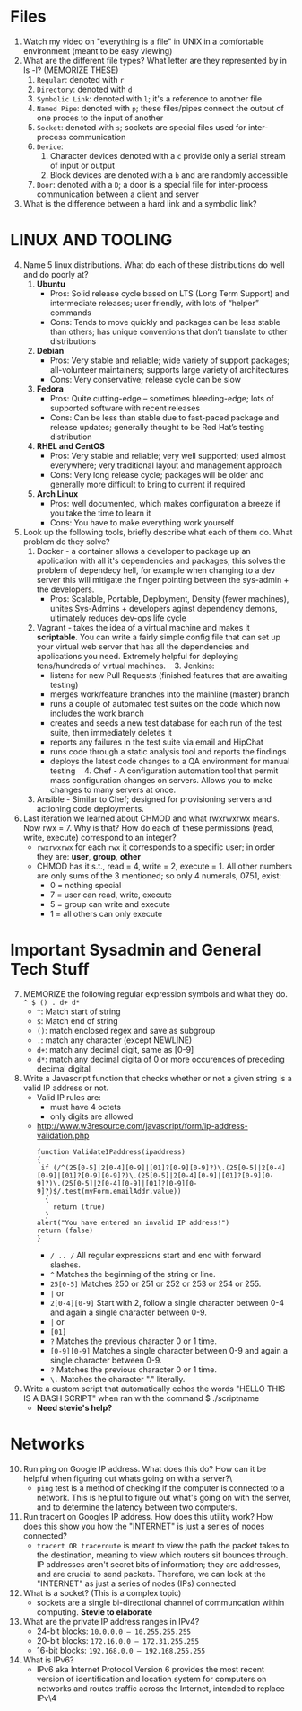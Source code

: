 # Files
1. Watch my video on "everything is a file" in UNIX in a comfortable environment (meant to be easy viewing)
2. What are the different file types? What letter are they represented by in ls -l? (MEMORIZE THESE)
    1. `Regular`: denoted with `r`
    2. `Directory`: denoted with `d`
    3. `Symbolic Link`: denoted with `l`; it's a reference to another file
    4. `Named Pipe`: denoted with `p`; these files/pipes connect the output of one proces to the input of another
    5. `Socket`: denoted with `s`; sockets are special files used for inter-process communication
    6. `Device`: 
        1. Character devices denoted with a `c` provide only a serial stream of input or output 
        2. Block devices are denoted with a `b` and are randomly accessible
    7. `Door`: denoted with a `D`; a door is a special file for inter-process communication between a client and server
3. What is the difference between a hard link and a symbolic link?

# LINUX AND TOOLING
4. Name 5 linux distributions. What do each of these distributions do well and do poorly at?
    1. __Ubuntu__
        - Pros: Solid release cycle based on LTS (Long Term Support) and intermediate releases; user friendly, with lots of “helper” commands
        - Cons: Tends to move quickly and packages can be less stable than others; has unique conventions that don’t translate to other distributions
    2. __Debian__
        - Pros: Very stable and reliable; wide variety of support packages; all-volunteer maintainers; supports large variety of architectures
        - Cons: Very conservative; release cycle can be slow
    3. __Fedora__
        - Pros: Quite cutting-edge – sometimes bleeding-edge; lots of supported software with recent releases
        - Cons: Can be less than stable due to fast-paced package and release updates; generally thought to be Red Hat’s testing distribution
    4. __RHEL and CentOS__
        - Pros: Very stable and reliable; very well supported; used almost everywhere; very traditional layout and management approach
        - Cons: Very long release cycle; packages will be older and generally more difficult to bring to current if required
    5. __Arch Linux__
        - Pros: well documented, which makes configuration a breeze if you take the time to learn it
        - Cons: You have to make everything work yourself
5. Look up the following tools, briefly describe what each of them do. What problem do they solve?
    1. Docker - a container allows a developer to package up an application with all it's dependencies and packages; this solves the problem of dependecy hell, for example when changing to a dev server this will mitigate the finger pointing between the sys-admin + the developers.
        - Pros: Scalable, Portable, Deployment, Density (fewer machines), unites Sys-Admins + developers aginst dependency demons, ultimately reduces dev-ops life cycle
    2. Vagrant - takes the idea of a virtual machine and makes it __scriptable__. You can write a fairly simple config file that can set up your virtual web server that has all the dependencies and applications you need. Extremely helpful for deploying tens/hundreds of virtual machines.
    3. Jenkins:
        - listens for new Pull Requests (finished features that are awaiting testing)
        - merges work/feature branches into the mainline (master) branch
        - runs a couple of automated test suites on the code which now includes the work branch
        - creates and seeds a new test database for each run of the test suite, then immediately deletes it
        - reports any failures in the test suite via email and HipChat
        - runs code through a static analysis tool and reports the findings
        - deploys the latest code changes to a QA environment for manual testing
    4. Chef - A configuration automation tool that permit mass configuration changes on servers. Allows you to make changes to many servers at once.
    5. Ansible - Similar to Chef; designed for provisioning servers and actioning code deployments. 
6. Last iteration we learned about CHMOD and what rwxrwxrwx means. Now rwx = 7. Why is that? How do each of these permissions (read, write, execute) correspond to an integer?
    - `rwxrwxrwx` for each `rwx` it corresponds to a specific user; in order they are: __user__, __group__, __other__
    - CHMOD has it s.t., read = 4, write = 2, execute = 1. All other numbers are only sums of the 3 mentioned; so only 4 numerals, 0751, exist:
        - 0 = nothing special
        - 7 = user can read, write, execute
        - 5 = group can write and execute
        - 1 = all others can only execute

# Important Sysadmin and General Tech Stuff
7. MEMORIZE the following regular expression symbols and what they do. `^ $ () . d+ d*`
    - `^`: Match start of string
    - `$`: Match end of string
    - `()`: match enclosed regex and save as subgroup
    - `.`: match any character (except NEWLINE)
    - `d+`: match any decimal digit, same as [0-9]
    - `d*`: match any decimal digita of 0 or more occurences of preceding decimal digital
8. Write a Javascript function that checks whether or not a given string is a valid IP address or not.
    - Valid IP rules are:
        - must have 4 octets
        - only digits are allowed
    - http://www.w3resource.com/javascript/form/ip-address-validation.php 
        ```
        function ValidateIPaddress(ipaddress)   
        {  
         if (/^(25[0-5]|2[0-4][0-9]|[01]?[0-9][0-9]?)\.(25[0-5]|2[0-4][0-9]|[01]?[0-9][0-9]?)\.(25[0-5]|2[0-4][0-9]|[01]?[0-9][0-9]?)\.(25[0-5]|2[0-4][0-9]|[01]?[0-9][0-9]?)$/.test(myForm.emailAddr.value))  
          {  
            return (true)  
          }  
        alert("You have entered an invalid IP address!")  
        return (false)  
        }  
        ```
        - `/ .. /`	All regular expressions start and end with forward slashes.
        - `^`	Matches the beginning of the string or line.
        - `25[0-5]`	Matches 250 or 251 or 252 or 253 or 254 or 255.
        - `|`	or
        - `2[0-4][0-9]`	Start with 2, follow a single character between 0-4 and again a single character between 0-9.
        - `|`	or
        - `[01]`
        - `?`	Matches the previous character 0 or 1 time.
        - `[0-9][0-9]`	Matches a single character between 0-9 and again a single character between 0-9.
        - `?`	Matches the previous character 0 or 1 time.
        - `\.`	Matches the character "." literally.
9. Write a custom script that automatically echos the words "HELLO THIS IS A BASH SCRIPT" when ran with the command $ ./scriptname
    - __Need stevie's help?__
    
# Networks
10. Run ping on Google IP address. What does this do? How can it be helpful when figuring out whats going on with a server?\
    - `ping` test is a method of checking if the computer is connected to a network. This is helpful to figure out what's going on with the server, and to determine the latency between two computers. 
11. Run tracert on Googles IP address. How does this utility work? How does this show you how the "INTERNET" is just a series of nodes connected?
    - `tracert OR traceroute` is meant to view the path the packet takes to the destination, meaning to view which routers sit bounces through. IP addresses aren't secret bits of information; they are addresses, and are crucial to send packets. Therefore, we can look at the "INTERNET" as just a series of nodes (IPs) connected 
12. What is a socket? (This is a complex topic) 
    - sockets are a single bi-directional channel of communcation within computing. **Stevie to elaborate**
13. What are the private IP address ranges in IPv4?
    - 24-bit blocks: `10.0.0.0 – 10.255.255.255`
    - 20-bit blocks: `172.16.0.0 – 172.31.255.255`
    - 16-bit blocks: `192.168.0.0 – 192.168.255.255`
14. What is IPv6?
    - IPv6 aka Internet Protocol Version 6 provides the most recent version of identification and location system for computers on networks and routes traffic across the Internet, intended to replace IPv\4







